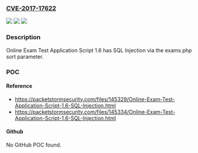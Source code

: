 ### [CVE-2017-17622](https://cve.mitre.org/cgi-bin/cvename.cgi?name=CVE-2017-17622)
![](https://img.shields.io/static/v1?label=Product&message=n%2Fa&color=blue)
![](https://img.shields.io/static/v1?label=Version&message=n%2Fa&color=blue)
![](https://img.shields.io/static/v1?label=Vulnerability&message=n%2Fa&color=brighgreen)

### Description

Online Exam Test Application Script 1.6 has SQL Injection via the exams.php sort parameter.

### POC

#### Reference
- https://packetstormsecurity.com/files/145329/Online-Exam-Test-Application-Script-1.6-SQL-Injection.html
- https://packetstormsecurity.com/files/145334/Online-Exam-Test-Application-Script-1.6-SQL-Injection.html

#### Github
No GitHub POC found.

